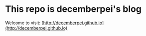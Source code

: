 # This repo is decemberpei's blog
Welcome to visit: [http://decemberpei.github.io](http://decemberpei.github.io) 
